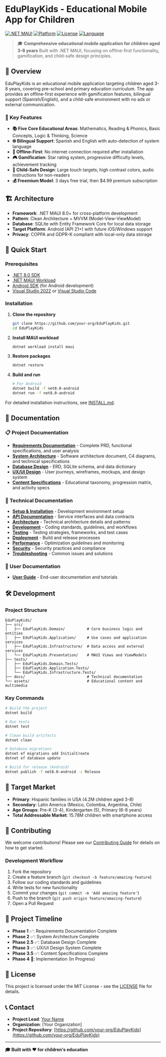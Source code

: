 # EduPlayKids - Educational Mobile App for Children

[![.NET MAUI](https://img.shields.io/badge/.NET%20MAUI-8.0-blue)](https://dotnet.microsoft.com/apps/maui)
[![Platform](https://img.shields.io/badge/Platform-Android%20%7C%20iOS-green)](https://developer.android.com/)
[![License](https://img.shields.io/badge/License-MIT-yellow.svg)](LICENSE)
[![Language](https://img.shields.io/badge/Language-Spanish%20%7C%20English-red)](docs/technical/setup-and-installation/localization.md)

> 🎓 **Comprehensive educational mobile application for children aged 3-8 years**
> Built with .NET MAUI, focusing on offline-first functionality, gamification, and child-safe design principles.

## 🌟 Overview

EduPlayKids is an educational mobile application targeting children aged 3-8 years, covering pre-school and primary education curriculum. The app provides an offline-first experience with gamification features, bilingual support (Spanish/English), and a child-safe environment with no ads or external communication.

### 🎯 Key Features

- **📚 Five Core Educational Areas**: Mathematics, Reading & Phonics, Basic Concepts, Logic & Thinking, Science
- **🌐 Bilingual Support**: Spanish and English with auto-detection of system language
- **📱 Offline-First**: No internet connection required after installation
- **🎮 Gamification**: Star rating system, progressive difficulty levels, achievement tracking
- **👶 Child-Safe Design**: Large touch targets, high contrast colors, audio instructions for non-readers
- **💰 Freemium Model**: 3 days free trial, then $4.99 premium subscription

## 🏗️ Architecture

- **Framework**: .NET MAUI 8.0+ for cross-platform development
- **Pattern**: Clean Architecture + MVVM (Model-View-ViewModel)
- **Database**: SQLite with Entity Framework Core for local data storage
- **Target Platform**: Android (API 21+) with future iOS/Windows support
- **Privacy**: COPPA and GDPR-K compliant with local-only data storage

## 🚀 Quick Start

### Prerequisites

- [.NET 8.0 SDK](https://dotnet.microsoft.com/download/dotnet/8.0)
- [.NET MAUI Workload](https://docs.microsoft.com/dotnet/maui/get-started/installation)
- [Android SDK](https://developer.android.com/studio) (for Android development)
- [Visual Studio 2022](https://visualstudio.microsoft.com/) or [Visual Studio Code](https://code.visualstudio.com/)

### Installation

1. **Clone the repository**
   ```bash
   git clone https://github.com/your-org/EduPlayKids.git
   cd EduPlayKids
   ```

2. **Install MAUI workload**
   ```bash
   dotnet workload install maui
   ```

3. **Restore packages**
   ```bash
   dotnet restore
   ```

4. **Build and run**
   ```bash
   # For Android
   dotnet build -f net8.0-android
   dotnet run -f net8.0-android
   ```

For detailed installation instructions, see [INSTALL.md](INSTALL.md).

## 📖 Documentation

### 📋 Project Documentation
- **[Requirements Documentation](1.1%20Documentación%20de%20Requisitos/)** - Complete PRD, functional specifications, and user analysis
- **[System Architecture](1.2%20Arquitectura%20del%20Sistema/)** - Software architecture document, C4 diagrams, and technical specifications
- **[Database Design](1.3%20Diseño%20de%20Base%20de%20Datos/)** - ERD, SQLite schema, and data dictionary
- **[UX/UI Design](2.1%20Diseño%20UXUI/)** - User journeys, wireframes, mockups, and design system
- **[Content Specifications](2.2%20Especificaciones%20de%20Contenido/)** - Educational taxonomy, progression matrix, and activity specs

### 🔧 Technical Documentation
- **[Setup & Installation](docs/technical/setup-and-installation/)** - Development environment setup
- **[API Documentation](docs/technical/api-documentation/)** - Service interfaces and data contracts
- **[Architecture](docs/technical/architecture/)** - Technical architecture details and patterns
- **[Development](docs/technical/development/)** - Coding standards, guidelines, and workflows
- **[Testing](docs/technical/testing/)** - Testing strategies, frameworks, and test cases
- **[Deployment](docs/technical/deployment/)** - Build and release processes
- **[Performance](docs/technical/performance/)** - Optimization guidelines and monitoring
- **[Security](docs/technical/security/)** - Security practices and compliance
- **[Troubleshooting](docs/technical/troubleshooting/)** - Common issues and solutions

### 👥 User Documentation
- **[User Guide](docs/user/)** - End-user documentation and tutorials

## 🛠️ Development

### Project Structure
```
EduPlayKids/
├── src/
│   ├── EduPlayKids.Domain/          # Core business logic and entities
│   ├── EduPlayKids.Application/     # Use cases and application services
│   ├── EduPlayKids.Infrastructure/  # Data access and external services
│   └── EduPlayKids.Presentation/    # MAUI Views and ViewModels
├── tests/
│   ├── EduPlayKids.Domain.Tests/
│   ├── EduPlayKids.Application.Tests/
│   └── EduPlayKids.Infrastructure.Tests/
├── docs/                            # Technical documentation
└── assets/                          # Educational content and multimedia
```

### Key Commands
```bash
# Build the project
dotnet build

# Run tests
dotnet test

# Clean build artifacts
dotnet clean

# Database migrations
dotnet ef migrations add InitialCreate
dotnet ef database update

# Build for release (Android)
dotnet publish -f net8.0-android -c Release
```

## 🎯 Target Market

- **Primary**: Hispanic families in USA (4.2M children aged 3-8)
- **Secondary**: Latin America (Mexico, Colombia, Argentina, Chile)
- **Age Groups**: Pre-K (3-4), Kindergarten (5), Primary (6-8 years)
- **Total Addressable Market**: 15.78M children with smartphone access

## 🤝 Contributing

We welcome contributions! Please see our [Contributing Guide](CONTRIBUTING.md) for details on how to get started.

### Development Workflow
1. Fork the repository
2. Create a feature branch (`git checkout -b feature/amazing-feature`)
3. Follow our coding standards and guidelines
4. Write tests for new functionality
5. Commit your changes (`git commit -m 'Add amazing feature'`)
6. Push to the branch (`git push origin feature/amazing-feature`)
7. Open a Pull Request

## 📅 Project Timeline

- **Phase 1** ✅: Requirements Documentation Complete
- **Phase 2** ✅: System Architecture Complete
- **Phase 2.5** ✅: Database Design Complete
- **Phase 3** ✅: UX/UI Design System Complete
- **Phase 3.5** ✅: Content Specifications Complete
- **Phase 4** 🚧: Implementation (In Progress)

## 📄 License

This project is licensed under the MIT License - see the [LICENSE](LICENSE) file for details.

## 📞 Contact

- **Project Lead**: [Your Name](mailto:your.email@example.com)
- **Organization**: [Your Organization]
- **Project Repository**: [https://github.com/your-org/EduPlayKids](https://github.com/your-org/EduPlayKids)

---

**🎓 Built with ❤️ for children's education**